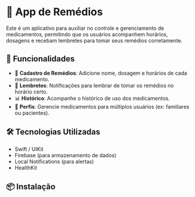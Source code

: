 # 📱 App de Remédios

Este é um aplicativo para auxiliar no controle e gerenciamento de medicamentos, permitindo que os usuários acompanhem horários, dosagens e recebam lembretes para tomar seus remédios corretamente.

## 🚀 Funcionalidades

- 📅 **Cadastro de Remédios**: Adicione nome, dosagem e horários de cada medicamento.
- 🔔 **Lembretes**: Notificações para lembrar de tomar os remédios no horário certo.
- 📊 **Histórico**: Acompanhe o histórico de uso dos medicamentos.
- 👥 **Perfis**: Gerencie medicamentos para múltiplos usuários (ex: familiares ou pacientes).

## 🛠 Tecnologias Utilizadas

- Swift / UIKit
- Firebase (para armazenamento de dados)
- Local Notifications (para alertas)
- HealthKit

## 📦 Instalação
